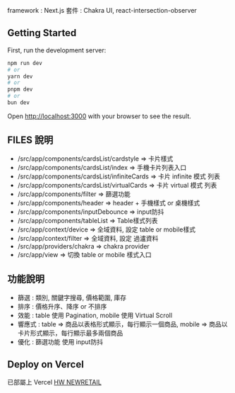 framework : Next.js
套件 : Chakra UI, react-intersection-observer

## Getting Started

First, run the development server:

```bash
npm run dev
# or
yarn dev
# or
pnpm dev
# or
bun dev
```

Open [http://localhost:3000](http://localhost:3000) with your browser to see the result.

## FILES 說明
- /src/app/components/cardsList/cardstyle => 卡片樣式
- /src/app/components/cardsList/index => 手機卡片列表入口
- /src/app/components/cardsList/infiniteCards => 卡片 infinite 模式 列表
- /src/app/components/cardsList/virtualCards => 卡片 virtual 模式 列表
- /src/app/components/filter => 篩選功能
- /src/app/components/header => header + 手機樣式 or 桌機樣式
- /src/app/components/inputDebounce => input防抖
- /src/app/components/tableList => Table樣式列表
- /src/app/context/device => 全域資料, 設定 table or mobile樣式
- /src/app/context/filter => 全域資料, 設定 過瀘資料
- /src/app/providers/chakra => chakra provider
- /src/app/view => 切換 table or mobile 樣式入口

## 功能說明
- 篩選 : 類別, 關鍵字搜尋, 價格範圍, 庫存
- 排序 : 價格升序、降序 or 不排序
- 效能 : table 使用 Pagination, mobile 使用 Virtual Scroll
- 響應式 : table => 商品以表格形式顯示，每行顯示一個商品,  mobile => 商品以卡片形式顯示，每行顯示最多兩個商品
- 優化 : 篩選功能 使用 input防抖

## Deploy on Vercel

已部屬上 Vercel
[ HW NEWRETAIL ](https://hw-newretail.vercel.app/)

